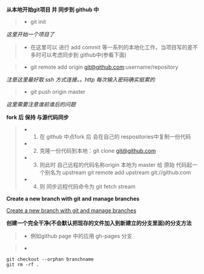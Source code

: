 **从本地开始git项目 并 同步到 github 中**

>*  git init    

_这里开始一个项目了_

>* 在这里可以 进行 add commit 等一系列的本地化工作，当项目写的差不多时可以考虑同步到 github中(参看下面) 

>*  git remote add origin git@github.com:username/repository

_注意这里最好取 ssh 方式连接。。http 每次输入密码确实挺累的_

>*  git push origin master  

_这里需要注意谁前谁后的问题_

**fork 后 保持 与源代码同步**

>* 1. 在 github 中点fork 后 会在自己的 respositories中复制一份代码
>* 2.  克隆一份代码到本地：git clone git@github.com 
>* 3. 则此时 自己远程的代码名称origin 本地为 master  给 原始 代码起一个别名为  upstream 
    git remote add upstream git://github.com
>* 4. 则 同步远程代码命令为   git fetch stream 

**Create a new branch with git and manage branches**

[Create a new branch with git and manage branches](https://github.com/Kunena/Kunena-2.0/wiki/Create-a-new-branch-with-git-and-manage-branches)

**创建一个完全干净(不会默认把现存的文件加入到新建立的分支里面)的分支方法**

>* 例如github page 中的应用 gh-pages 分支

>*  
    git checkout --orphan branchname
    git rm -rf .






